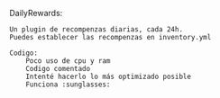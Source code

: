 DailyRewards:

    Un plugin de recompenzas diarias, cada 24h.
    Puedes establecer las recompenzas en inventory.yml
    
    Codigo:
        Poco uso de cpu y ram
        Codigo comentado
        Intenté hacerlo lo más optimizado posible
        Funciona :sunglasses:
